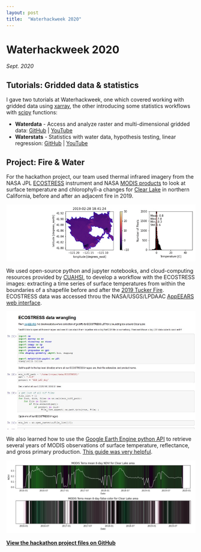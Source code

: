 ```yaml
---
layout: post
title:  "Waterhackweek 2020"
---
```



# Waterhackweek 2020
*Sept. 2020*

## Tutorials: Gridded data & statistics

I gave two tutorials at Waterhackweek, one which covered working with gridded data using [xarray](https://xarray.pydata.org/en/stable/), the other introducing some statistics workflows with [scipy](https://www.scipy.org/) functions:
 * **Waterdata** - Access and analyze raster and multi-dimensional gridded data: [GitHub](https://github.com/waterhackweek/waterdata) | [YouTube](https://youtu.be/37HdGuL9m-s)
 * **Waterstats** - Statistics with water data, hypothesis testing, linear regression: [GitHub](https://github.com/waterhackweek/waterstats) | [YouTube](https://youtu.be/a5uCj1mX7Qs)

## Project: Fire & Water

For the hackathon project, our team used thermal infrared imagery from the NASA JPL [ECOSTRESS](https://ecostress.jpl.nasa.gov/) instrument and NASA [MODIS products](https://developers.google.com/earth-engine/datasets/catalog/modis) to look at surface temperature and chlorophyll-a changes for [Clear Lake](https://www.fws.gov/refuge/Clear_Lake/) in northern California, before and after an adjacent fire in 2019.

![ECOSTRESS animation Clear Lake](/assets/images/eco-clearlake.gif)

We used open-source python and jupyter notebooks, and cloud-computing resources provided by [CUAHSI](https://www.cuahsi.org/), to develop a workflow with the ECOSTRESS images: extracting a time series of surface temperatures from within the boundaries of a shapefile before and after the [2019 Tucker Fire](https://www.fire.ca.gov/incidents/2019/7/28/tucker-fire/). ECOSTRESS data was accessed throu the NASA/USGS/LPDAAC [AppEEARS web interface](https://lpdaacsvc.cr.usgs.gov/appeears/).

![Screenshot of ECOSTRESS jupyter notebook](/assets/images/eco-jupyter.jpg)

We also learned how to use the [Google Earth Engine python API](https://developers.google.com/earth-engine/guides/python_install-conda) to retrieve several years of MODIS observations of surface temperature, reflectance, and gross primary production. [This guide was very helpful](https://towardsdatascience.com/modis-vegetation-indices-a-gee-approach-f48e1259e462).

![timeseries plots of MODIS NDVI and false color](/assets/images/modis-clearlake.jpg)

[**View the hackathon project files on GitHub**](https://github.com/waterhackweek/whw2020_firewater)
